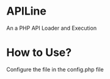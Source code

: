 # APILine
An a PHP API Loader and Execution

# How to Use?
Configure the file in the config.php file
